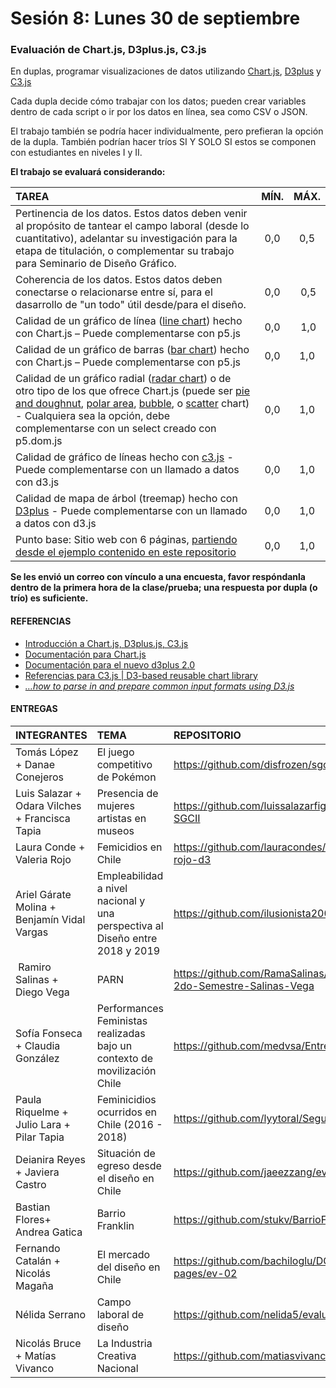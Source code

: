 # Sesión 8: Lunes 30 de septiembre

### Evaluación de Chart.js, D3plus.js, C3.js

En duplas, programar visualizaciones de datos utilizando [Chart.js](https://www.chartjs.org/), [D3plus](https://d3plus.org/) y [C3.js](https://c3js.org/)

Cada dupla decide cómo trabajar con los datos; pueden crear variables dentro de cada script o ir por los datos en línea, sea como CSV o JSON.

El trabajo también se podría hacer individualmente, pero prefieran la opción de la dupla. También podrían hacer tríos SI Y SOLO SI estos se componen con estudiantes en niveles I y II.

**El trabajo se evaluará considerando:**

| TAREA          | MÍN. | MÁX. |
|:---------------|:----:|:----:|
| Pertinencia de los datos. Estos datos deben venir al propósito de tantear el campo laboral (desde lo cuantitativo), adelantar su investigación para la etapa de titulación, o complementar su trabajo para Seminario de Diseño Gráfico. | 0,0 | 0,5 |
| Coherencia de los datos. Estos datos deben conectarse o relacionarse entre sí, para el dasarrollo de "un todo" útil desde/para el diseño. | 0,0 | 0,5 |
| Calidad de un gráfico de línea ([line chart](https://www.chartjs.org/docs/latest/charts/line.html)) hecho con Chart.js – Puede complementarse con p5.js | 0,0 | 1,0 |
| Calidad de un gráfico de barras ([bar chart](https://www.chartjs.org/docs/latest/charts/bar.html)) hecho con Chart.js – Puede complementarse con p5.js| 0,0 | 1,0 |
| Calidad de un gráfico radial ([radar chart](https://www.chartjs.org/docs/latest/charts/radar.html)) o de otro tipo de los que ofrece Chart.js (puede ser [pie and doughnut](https://www.chartjs.org/docs/latest/charts/doughnut.html), [polar area](https://www.chartjs.org/docs/latest/charts/polar.html), [bubble](https://www.chartjs.org/docs/latest/charts/bubble.html), o [scatter](https://www.chartjs.org/docs/latest/charts/scatter.html) chart) - Cualquiera sea la opción, debe complementarse con un select creado con p5.dom.js | 0,0 | 1,0 |
| Calidad de gráfico de líneas hecho con [c3.js](https://c3js.org/gettingstarted.html) - Puede complementarse con un llamado a datos con d3.js | 0,0 | 1,0 |
| Calidad de mapa de árbol (treemap) hecho con [D3plus](https://d3plus.org/examples/d3plus-hierarchy/custom-color/) - Puede complementarse con un llamado a datos con d3.js | 0,0 | 1,0 |
| Punto base: Sitio web con 6 páginas, [partiendo desde el ejemplo contenido en este repositorio](https://profesorfaco.github.io/grafica_computacional/sesion-08/) | 0,0 | 1,0 |

**Se les envió un correo con vínculo a una encuesta, favor respóndanla dentro de la primera hora de la clase/prueba; una respuesta por dupla (o trío) es suficiente.**

#### REFERENCIAS

- [Introducción a Chart.js, D3plus.js, C3.js](https://github.com/profesorfaco/grafica_computacional/tree/gh-pages/sesion-06)
- [Documentación para Chart.js](https://www.chartjs.org/docs/latest/)
- [Documentación para el nuevo d3plus 2.0](https://d3plus.org/docs/)
- [Referencias para C3.js | D3-based reusable chart library](https://c3js.org/reference.html)
- [*…how to parse in and prepare common input formats using D3.js*](http://learnjsdata.com/read_data.html)

#### ENTREGAS

| **INTEGRANTES** | **TEMA** | **REPOSITORIO** | **GITHUB PAGES** |
|:------------|:-------------------|:--------|:------|
| Tomás López + Danae Conejeros | El juego competitivo de Pokémon | https://github.com/disfrozen/sgcII_eval_02 | https://disfrozen.github.io/sgcII_eval_02/ |
| Luis Salazar + 	Odara Vilches + Francisca Tapia | Presencia de mujeres artistas en museos  | https://github.com/luissalazarfigueroa/Evaluacion3-SGCII | https://luissalazarfigueroa.github.io/Evaluacion3-SGCII/ | 
| Laura Conde	+ Valeria Rojo | Femicidios en Chile | https://github.com/lauracondes/evalucion-conde-rojo-d3 | https://lauracondes.github.io/evalucion-conde-rojo-d3/ | 
| Ariel Gárate Molina	+ Benjamín Vidal Vargas | Empleabilidad a nivel nacional y una perspectiva al Diseño entre 2018 y 2019 | https://github.com/ilusionista2000/evaluacion30sept | https://ilusionista2000.github.io/evaluacion30sept/ | 
| Ramiro Salinas + Diego Vega | PARN | https://github.com/RamaSalinas/Segunda-entrega-2do-Semestre-Salinas-Vega | https://ramasalinas.github.io/Segunda-entrega-2do-Semestre-Salinas-Vega/ | 
| Sofía Fonseca	+ Claudia González | Performances Feministas realizadas bajo un contexto de movilización Chile | https://github.com/medvsa/Entrega_02 | https://medvsa.github.io/Entrega_02/ | 
| Paula Riquelme + Julio Lara + Pilar Tapia | Feminicidios ocurridos en Chile (2016 - 2018) |  https://github.com/lyytoral/Segunda_Evaluacion | https://lyytoral.github.io/Segunda_Evaluacion/ | 
| Deianira Reyes	 + Javiera Castro | Situación de egreso desde el diseño en Chile | https://github.com/jaeezzang/ev_charts | https://jaeezzang.github.io/ev_charts/ | 
| Bastian Flores+ 	Andrea Gatica | Barrio Franklin | https://github.com/stukv/BarrioFranklin | https://stukv.github.io/BarrioFranklin/ | 
| Fernando Catalán	 + Nicolás Magaña | El mercado del diseño en Chile | https://github.com/bachiloglu/DGP602/tree/gh-pages/ev-02 | https://bachiloglu.github.io/DGP602/ev-02/ | 
| Nélida Serrano | Campo laboral de diseño | https://github.com/nelida5/evaluaci-n | https://nelida5.github.io/evaluaci-n/ | 
| Nicolás Bruce	+ Matías Vivanco | La Industria Creativa Nacional | https://github.com/matiasvivancob/evaluacion2/ | https://matiasvivancob.github.io/evaluacion2/ | 
